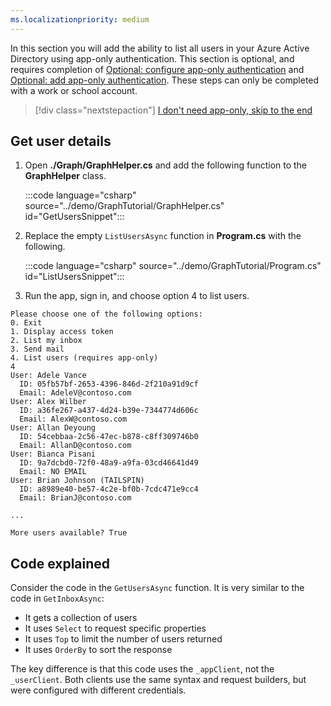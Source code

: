```yaml
---
ms.localizationpriority: medium
---
```


<!-- markdownlint-disable MD041 -->

In this section you will add the ability to list all users in your Azure Active Directory using app-only authentication. This section is optional, and requires completion of [Optional: configure app-only authentication](?tutorial-step=2) and [Optional: add app-only authentication](?tutorial-step=8). These steps can only be completed with a work or school account.

> [!div class="nextstepaction"]
> [I don't need app-only, skip to the end](?tutorial-step=10)

## Get user details

1. Open **./Graph/GraphHelper.cs** and add the following function to the **GraphHelper** class.

    :::code language="csharp" source="../demo/GraphTutorial/GraphHelper.cs" id="GetUsersSnippet":::

1. Replace the empty `ListUsersAsync` function in **Program.cs** with the following.

    :::code language="csharp" source="../demo/GraphTutorial/Program.cs" id="ListUsersSnippet":::

1. Run the app, sign in, and choose option 4 to list users.

```Shell
Please choose one of the following options:
0. Exit
1. Display access token
2. List my inbox
3. Send mail
4. List users (requires app-only)
4
User: Adele Vance
  ID: 05fb57bf-2653-4396-846d-2f210a91d9cf
  Email: AdeleV@contoso.com
User: Alex Wilber
  ID: a36fe267-a437-4d24-b39e-7344774d606c
  Email: AlexW@contoso.com
User: Allan Deyoung
  ID: 54cebbaa-2c56-47ec-b878-c8ff309746b0
  Email: AllanD@contoso.com
User: Bianca Pisani
  ID: 9a7dcbd0-72f0-48a9-a9fa-03cd46641d49
  Email: NO EMAIL
User: Brian Johnson (TAILSPIN)
  ID: a8989e40-be57-4c2e-bf0b-7cdc471e9cc4
  Email: BrianJ@contoso.com

...

More users available? True
```

## Code explained

Consider the code in the `GetUsersAsync` function. It is very similar to the code in `GetInboxAsync`:

- It gets a collection of users
- It uses `Select` to request specific properties
- It uses `Top` to limit the number of users returned
- It uses `OrderBy` to sort the response

The key difference is that this code uses the `_appClient`, not the `_userClient`. Both clients use the same syntax and request builders, but were configured with different credentials.
